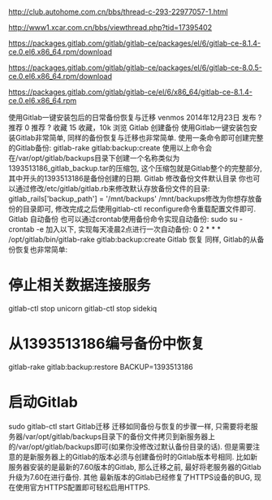 ﻿http://club.autohome.com.cn/bbs/thread-c-293-22977057-1.html

http://www1.xcar.com.cn/bbs/viewthread.php?tid=17395402   


https://packages.gitlab.com/gitlab/gitlab-ce/packages/el/6/gitlab-ce-8.1.4-ce.0.el6.x86_64.rpm/download      

https://packages.gitlab.com/gitlab/gitlab-ce/packages/el/6/gitlab-ce-8.0.5-ce.0.el6.x86_64.rpm/download  

https://packages.gitlab.com/gitlab/gitlab-ce/el/6/x86_64/gitlab-ce-8.1.4-ce.0.el6.x86_64.rpm







使用Gitlab一键安装包后的日常备份恢复与迁移
 venmos 2014年12月23日 发布
?	推荐 0 推荐
?	收藏 15 收藏，10k 浏览
Gitlab 创建备份
使用Gitlab一键安装包安装Gitlab非常简单, 同样的备份恢复与迁移也非常简单. 使用一条命令即可创建完整的Gitlab备份:
gitlab-rake gitlab:backup:create
使用以上命令会在/var/opt/gitlab/backups目录下创建一个名称类似为1393513186_gitlab_backup.tar的压缩包, 这个压缩包就是Gitlab整个的完整部分, 其中开头的1393513186是备份创建的日期.
Gitlab 修改备份文件默认目录
你也可以通过修改/etc/gitlab/gitlab.rb来修改默认存放备份文件的目录:
gitlab_rails['backup_path'] = '/mnt/backups'
/mnt/backups修改为你想存放备份的目录即可, 修改完成之后使用gitlab-ctl reconfigure命令重载配置文件即可.
Gitlab 自动备份
也可以通过crontab使用备份命令实现自动备份:
sudo su -
crontab -e
加入以下, 实现每天凌晨2点进行一次自动备份:
0 2 * * * /opt/gitlab/bin/gitlab-rake gitlab:backup:create
Gitlab 恢复
同样, Gitlab的从备份恢复也非常简单:
# 停止相关数据连接服务
gitlab-ctl stop unicorn
gitlab-ctl stop sidekiq

# 从1393513186编号备份中恢复
gitlab-rake gitlab:backup:restore BACKUP=1393513186

# 启动Gitlab
sudo gitlab-ctl start
Gitlab迁移
迁移如同备份与恢复的步骤一样, 只需要将老服务器/var/opt/gitlab/backups目录下的备份文件拷贝到新服务器上的/var/opt/gitlab/backups即可(如果你没修改过默认备份目录的话). 但是需要注意的是新服务器上的Gitlab的版本必须与创建备份时的Gitlab版本号相同. 比如新服务器安装的是最新的7.60版本的Gitlab, 那么迁移之前, 最好将老服务器的Gitlab 升级为7.60在进行备份.
其他
最新版本的Gitlab已经修复了HTTPS设备的BUG, 现在使用官方HTTPS配置即可轻松启用HTTPS.



                                       